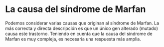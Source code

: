 # La causa del síndrome de Marfan

Podemos considerar varias causas que originan al síndrome de Marfan. La más correcta y directa descripción es que un único gen alterado \(mutado\) causa este trastorno. Teniendo en cuenta que la causa del síndrome de Marfan es muy compleja, es necesaria una respuesta más amplia.

